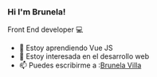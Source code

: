 ### Hi I'm Brunela!

Front End developer :computer:
- 🌱 Estoy aprendiendo Vue JS 
- 🤔 Estoy interesada en el desarrollo web
- 📫 Puedes escribirme a :[Brunela Villa](mailto:b.villacastro@gmail.com?subject=[GitHub]%20Source%20Han%20Sans)

